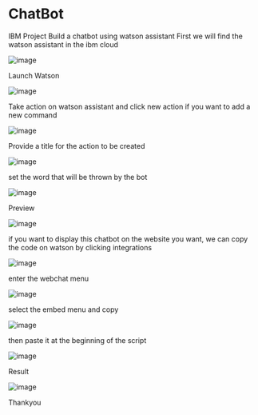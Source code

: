 # ChatBot
IBM Project Build a chatbot using watson assistant
First we will find the watson assistant in the ibm cloud

![image](https://github.com/MonsRaz/ChatBot/assets/139250691/3a010325-2a6e-4bdb-b9a2-74180c4d2a6a)

Launch Watson

![image](https://github.com/MonsRaz/ChatBot/assets/139250691/c7f2209a-6788-4ff7-839a-a5a935879367)

Take action on watson assistant and click new action if you want to add a new command

![image](https://github.com/MonsRaz/ChatBot/assets/139250691/f2785068-5932-4e92-a8ac-70313730857a)

Provide a title for the action to be created

![image](https://github.com/MonsRaz/ChatBot/assets/139250691/48545268-e241-45d3-8a15-7f9219a6c5a0)

set the word that will be thrown by the bot

![image](https://github.com/MonsRaz/ChatBot/assets/139250691/7f4fed2e-08c1-483a-9b69-00b4c04e420c)

Preview

![image](https://github.com/MonsRaz/ChatBot/assets/139250691/252608d5-f8a3-4968-8cf5-6bb190594d06)

if you want to display this chatbot on the website you want, we can copy the code on watson by clicking integrations

![image](https://github.com/MonsRaz/ChatBot/assets/139250691/48141d5d-720f-418f-8434-2c131312da15)

enter the webchat menu

![image](https://github.com/MonsRaz/ChatBot/assets/139250691/4a0a2dad-2596-4616-b776-891efc579752)

select the embed menu and copy

![image](https://github.com/MonsRaz/ChatBot/assets/139250691/c3004deb-e2c0-49ea-9eaa-a956024bcdeb)

then paste it at the beginning of the script

![image](https://github.com/MonsRaz/ChatBot/assets/139250691/54b6a3b2-b9bf-4dee-a4ae-7e3e3bce87d6)

Result

![image](https://github.com/MonsRaz/ChatBot/assets/139250691/57e79204-9508-49a1-830f-a7a05fbd3778)

Thankyou

